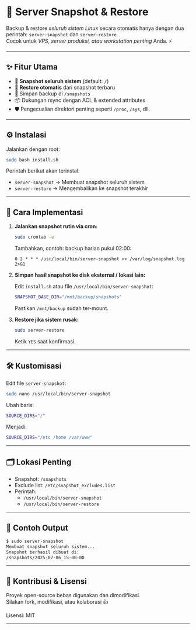 # 🧊 Server Snapshot & Restore

Backup & restore *seluruh sistem Linux* secara otomatis hanya dengan dua perintah: `server-snapshot` dan `server-restore`.  
Cocok untuk *VPS, server produksi, atau workstation penting* Anda. ⚡

---

## ✨ Fitur Utama

- 🔁 **Snapshot seluruh sistem** (default: `/`)
- 🔄 **Restore otomatis** dari snapshot terbaru
- 📁 Simpan backup di `/snapshots`
- 📦 Dukungan rsync dengan ACL & extended attributes
- 🛡️ Pengecualian direktori penting seperti `/proc`, `/sys`, dll.

---

## ⚙️ Instalasi

Jalankan dengan root:

```bash
sudo bash install.sh
```

Perintah berikut akan terinstal:

- `server-snapshot` → Membuat snapshot seluruh sistem
- `server-restore` → Mengembalikan ke snapshot terakhir

---

## 🚀 Cara Implementasi

1. **Jalankan snapshot rutin via cron:**

   ```bash
   sudo crontab -e
   ```

   Tambahkan, contoh: backup harian pukul 02:00:

   ```
   0 2 * * * /usr/local/bin/server-snapshot >> /var/log/snapshot.log 2>&1
   ```

2. **Simpan hasil snapshot ke disk eksternal / lokasi lain:**

   Edit `install.sh` atau file `/usr/local/bin/server-snapshot`:

   ```bash
   SNAPSHOT_BASE_DIR="/mnt/backup/snapshots"
   ```

   Pastikan `/mnt/backup` sudah ter-mount.

3. **Restore jika sistem rusak:**

   ```bash
   sudo server-restore
   ```

   Ketik `YES` saat konfirmasi.

---

## 🛠️ Kustomisasi

Edit file `server-snapshot`:

```bash
sudo nano /usr/local/bin/server-snapshot
```

Ubah baris:

```bash
SOURCE_DIRS="/"
```

Menjadi:

```bash
SOURCE_DIRS="/etc /home /var/www"
```

---

## 🗂️ Lokasi Penting

- Snapshot: `/snapshots`
- Exclude list: `/etc/snapshot_excludes.list`
- Perintah:
  - `/usr/local/bin/server-snapshot`
  - `/usr/local/bin/server-restore`

---

## 🧪 Contoh Output

```bash
$ sudo server-snapshot
Membuat snapshot seluruh sistem...
Snapshot berhasil dibuat di:
/snapshots/2025-07-06_15-00-00
```

---

## 🙏 Kontribusi & Lisensi

Proyek open-source bebas digunakan dan dimodifikasi.  
Silakan fork, modifikasi, atau kolaborasi 👍

Lisensi: MIT

---
